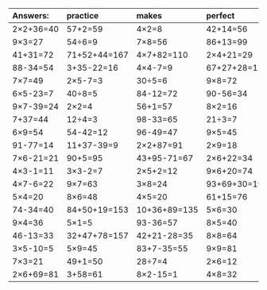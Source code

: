 | Answers: | practice | makes | perfect | ! |
| :--- | :--- | :--- | :--- | :--- |
| 2×2+36=40 | 57+2=59 | 4×2=8 | 42+14=56 | 18-1=17 | 
| 9×3=27 | 54÷6=9 | 7×8=56 | 86+13=99 | 26+38=64 | 
| 41+31=72 | 71+52+44=167 | 4×7+82=110 | 2×4+21=29 | 9×6+40=94 | 
| 88-34=54 | 3+35-22=16 | 4×4-7=9 | 67+27+28=122 | 32+91+44=167 | 
| 7×7=49 | 2×5-7=3 | 30÷5=6 | 9×8=72 | 44+11=55 | 
| 6×5-23=7 | 40÷8=5 | 84-12=72 | 90-56=34 | 5×2=10 | 
| 9×7-39=24 | 2×2=4 | 56+1=57 | 8×2=16 | 30-9=21 | 
| 7+37=44 | 12÷4=3 | 98-33=65 | 21÷3=7 | 2×9+48=66 | 
| 6×9=54 | 54-42=12 | 96-49=47 | 9×5=45 | 60+29-13=76 | 
| 91-77=14 | 11+37-39=9 | 2×2+87=91 | 2×9=18 | 11+84=95 | 
| 7×6-21=21 | 90+5=95 | 43+95-71=67 | 2×6+22=34 | 45-14=31 | 
| 4×3-1=11 | 3×3-2=7 | 2×5+2=12 | 9×6+20=74 | 65+6=71 | 
| 4×7-6=22 | 9×7=63 | 3×8=24 | 93+69+30=192 | 6×6=36 | 
| 5×4=20 | 8×6=48 | 4×5=20 | 61+15=76 | 36÷6=6 | 
| 74-34=40 | 84+50+19=153 | 10+36+89=135 | 5×6=30 | 46-26=20 | 
| 9×4=36 | 5×1=5 | 93-36=57 | 8×5=40 | 54+27=81 | 
| 46-13=33 | 32+47+78=157 | 42+21-28=35 | 8×8=64 | 8+39+98=145 | 
| 3×5-10=5 | 5×9=45 | 83+7-35=55 | 9×9=81 | 7×4=28 | 
| 7×3=21 | 49+1=50 | 28÷7=4 | 2×6=12 | 8×9=72 | 
| 2×6+69=81 | 3+58=61 | 8×2-15=1 | 4×8=32 | 7×9=63 | 

